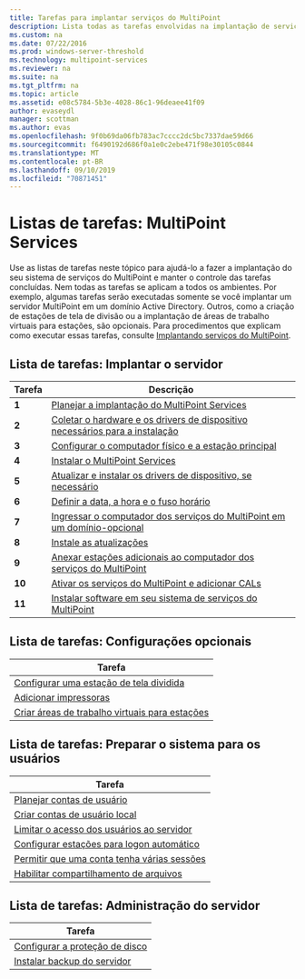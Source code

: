 ```yaml
---
title: Tarefas para implantar serviços do MultiPoint
description: Lista todas as tarefas envolvidas na implantação de serviços do MultiPoint, juntamente com links para instruções
ms.custom: na
ms.date: 07/22/2016
ms.prod: windows-server-threshold
ms.technology: multipoint-services
ms.reviewer: na
ms.suite: na
ms.tgt_pltfrm: na
ms.topic: article
ms.assetid: e08c5784-5b3e-4028-86c1-96deaee41f09
author: evaseydl
manager: scottman
ms.author: evas
ms.openlocfilehash: 9f0b69da06fb783ac7cccc2dc5bc7337dae59d66
ms.sourcegitcommit: f6490192d686f0a1e0c2ebe471f98e30105c0844
ms.translationtype: MT
ms.contentlocale: pt-BR
ms.lasthandoff: 09/10/2019
ms.locfileid: "70871451"
---
```

# <a name="task-lists-multipoint-services"></a>Listas de tarefas: MultiPoint Services
Use as listas de tarefas neste tópico para ajudá-lo a fazer a implantação do seu sistema de serviços do MultiPoint e manter o controle das tarefas concluídas. Nem todas as tarefas se aplicam a todos os ambientes. Por exemplo, algumas tarefas serão executadas somente se você implantar um servidor MultiPoint em um domínio Active Directory. Outros, como a criação de estações de tela de divisão ou a implantação de áreas de trabalho virtuais para estações, são opcionais. Para procedimentos que explicam como executar essas tarefas, consulte [Implantando serviços do MultiPoint](deploying-multipoint-services.md).  
  
## <a name="task-list-deploy-the-server"></a>Lista de tarefas: Implantar o servidor  

|Tarefa|Descrição|  
|--------|---------------|  
|**1**|[Planejar a implantação do MultiPoint Services](planning-a-multipoint-services-deployment.md)|  
|**2**|[Coletar o hardware e os drivers de dispositivo necessários para a instalação](Collect-hardware-and-device-drivers-needed-for-the-installation.md)|  
|**3**|[Configurar o computador físico e a estação principal](Set-up-the-physical-computer-and-primary-station.md)|  
|**4**|[Instalar o MultiPoint Services](Install-MultiPoint-services.md)|  
|**5**|[Atualizar e instalar os drivers de dispositivo, se necessário](Update-and-install-device-drivers-if-needed.md)|  
|**6**|[Definir a data, a hora e o fuso horário](Set-the-date--time--and-time-zone.md)|  
|**7**|[Ingressar o computador dos serviços do MultiPoint em um domínio-opcional](Join-the-MultiPoint-services-computer-to-a-domain--optional-.md)|  
|**8**|[Instale as atualizações](Install-updates.md)|  
|**9**|[Anexar estações adicionais ao computador dos serviços do MultiPoint](Attach-additional-stations-to-your-MultiPoint-services-computer.md)|  
|**10**|[Ativar os serviços do MultiPoint e adicionar CALs](manage-client-access-licenses-with-multipoint-services.md)|  
|**11**|[Instalar software em seu sistema de serviços do MultiPoint](Install-software-on-your-MultiPoint-services-system.md)|  
  
## <a name="task-list-optional-configurations"></a>Lista de tarefas: Configurações opcionais  
  
|Tarefa|  
|--------|  
|[Configurar uma estação de tela dividida](Set-up-a-split-screen-station-in-MultiPoint-services.md)|  
|[Adicionar impressoras](Add-printers.md)|  
|[Criar áreas de trabalho virtuais para estações](Create-Windows-10-Enterprise-virtual-desktops-for-stations.md)|  
  
## <a name="task-list-prepare-your-system-for-users"></a>Lista de tarefas: Preparar o sistema para os usuários  
  
|Tarefa|  
|--------|  
|[Planejar contas de usuário](Plan-user-accounts-for-your-MultiPoint-services-environment.md)|  
|[Criar contas de usuário local](Create-local-user-accounts.md)|  
|[Limitar o acesso dos usuários ao servidor](Limit-users--access-to-the-server-in-MultiPoint-services.md)|  
|[Configurar estações para logon automático](Configure-stations-for-automatic-logon.md)|  
|[Permitir que uma conta tenha várias sessões](Allow-one-account-to-have-multiple-sessions.md)|  
|[Habilitar compartilhamento de arquivos](Enable-file-sharing-in-MultiPoint-services.md)|  
  
## <a name="task-list-server-administration"></a>Lista de tarefas: Administração do servidor  
  
|Tarefa|  
|--------|  
|[Configurar a proteção de disco](Configure-Disk-Protection-in-MultiPoint-services.md)|  
|[Instalar backup do servidor](Install-Server-Backup-on-your-MultiPoint-services-computer.md)|